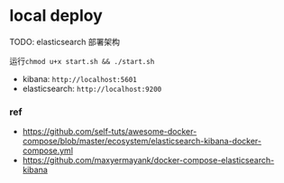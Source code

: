 # local deploy

TODO: elasticsearch 部署架构

运行`chmod u+x start.sh && ./start.sh`

* kibana: `http://localhost:5601`
* elasticsearch: `http://localhost:9200`

### ref

* https://github.com/self-tuts/awesome-docker-compose/blob/master/ecosystem/elasticsearch-kibana-docker-compose.yml
* https://github.com/maxyermayank/docker-compose-elasticsearch-kibana
